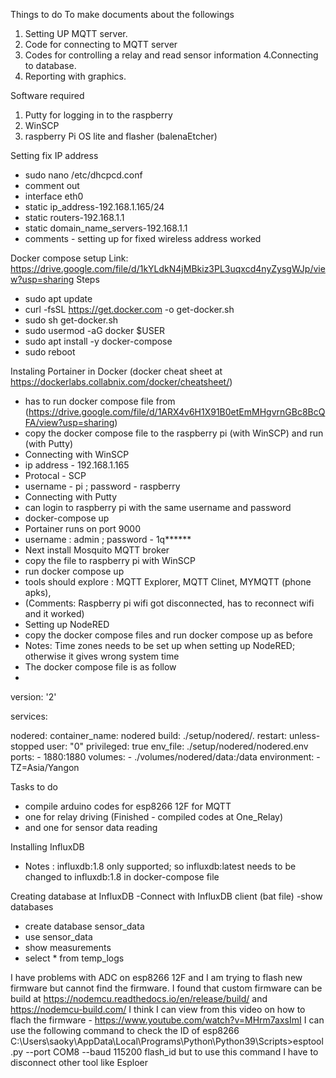 
Things to do
To make documents about the followings
1. Setting UP MQTT server.
2. Code for connecting to MQTT server
3. Codes for controlling a relay and read sensor information
4.Connecting to database.
5. Reporting with graphics.

Software required
1. Putty for logging in to the raspberry
2. WinSCP
3. raspberry Pi OS lite and flasher (balenaEtcher)

Setting fix IP address 
- sudo nano /etc/dhcpcd.conf
- comment out 
- interface eth0
- static ip_address-192.168.1.165/24
- static routers-192.168.1.1
- static domain_name_servers-192.168.1.1
- comments - setting up for fixed wireless address worked

Docker compose setup
Link: https://drive.google.com/file/d/1kYLdkN4jMBkiz3PL3uqxcd4nyZysgWJp/view?usp=sharing
Steps
- sudo apt update
- curl -fsSL https://get.docker.com -o get-docker.sh
- sudo sh get-docker.sh
- sudo usermod -aG docker $USER
- sudo apt install -y docker-compose
- sudo reboot

Instaling Portainer in Docker (docker cheat sheet at https://dockerlabs.collabnix.com/docker/cheatsheet/)
- has to run docker compose file from (https://drive.google.com/file/d/1ARX4v6H1X91B0etEmMHgvrnGBc8BcQFA/view?usp=sharing)
- copy the docker compose file to the raspberry pi (with WinSCP) and run (with Putty)
- Connecting with WinSCP
- ip address - 192.168.1.165
- Protocal - SCP
- username - pi ; password - raspberry
- Connecting with Putty
- can login to raspberry pi with the same username and password
- docker-compose up
- Portainer runs on port 9000
- username : admin ; password - 1q******
- Next install Mosquito MQTT broker
- copy the file to raspberry pi with WinSCP
- run docker compose up
- tools should explore : MQTT Explorer, MQTT Clinet, MYMQTT (phone apks), 
- (Comments: Raspberry pi wifi got disconnected, has to reconnect wifi and it worked)
- Setting up NodeRED
- copy the docker compose files and run docker compose up as before
- Notes: Time zones needs to be set up when setting up NodeRED; otherwise it gives wrong system time
- The docker compose file is as follow
- 
version: '2'

services:

  nodered:
      container_name: nodered
      build: ./setup/nodered/.
      restart: unless-stopped
      user: "0"
      privileged: true
      env_file: ./setup/nodered/nodered.env
      ports:
        - 1880:1880
      volumes:
        - ./volumes/nodered/data:/data
      environment:
        - TZ=Asia/Yangon
        
Tasks to do
- compile arduino codes for esp8266 12F for MQTT 
- one for relay driving (Finished - compiled codes at One_Relay)
- and one for sensor data reading

Installing InfluxDB
- Notes : influxdb:1.8 only supported; so influxdb:latest needs to be changed to influxdb:1.8 in docker-compose file

Creating database at InfluxDB
-Connect with InfluxDB client (bat file)
-show databases
- create database sensor_data
- use sensor_data
- show measurements
- select * from temp_logs

I have problems with ADC on esp8266 12F and I am trying to flash new firmware but cannot find the firmware.
I found that custom firmware can be build at https://nodemcu.readthedocs.io/en/release/build/ and https://nodemcu-build.com/
I think I can view from this video on how to flach the firmware - https://www.youtube.com/watch?v=MHrm7axsImI
I can use the following command to check the ID of esp8266
C:\Users\saoky\AppData\Local\Programs\Python\Python39\Scripts>esptool.py --port COM8 --baud 115200 flash_id
but to use this command I have to disconnect other tool like Esploer



